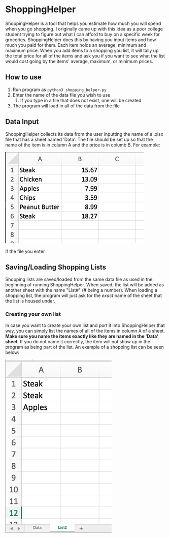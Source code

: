 # ShoppingHelper
ShoppingHelper is a tool that helps you estimate how much you will spend when you go shopping. I originally came up with this idea as a poor college student trying to figure out what I can afford to buy on a specific week for groceries. ShoppingHelper does this by having you input items and how much you paid for them. Each item holds an average, minimum and maximum price. When you add items to a shopping you list, it will tally up the total price for all of the items and ask you if you want to see what the list would cost going by the items' average, maximum, or minimum prices.

## How to use
1. Run program as `python3 shopping_helper.py`
2. Enter the name of the data file you wish to use
	1. If you type in a file that does not exist, one will be created
3. The program will load in all of the data from the file

## Data Input
ShoppingHelper collects its data from the user inputting the name of a .xlsx file that has a sheet named 'Data'. The file should be set up so that the name of the item is in column A and the price is in columb B. For example:

![example image](/images/img1.png)

If the file you enter 

## Saving/Loading Shopping Lists
Shopping lists are saved/loaded from the same data file as used in the beginning of running ShoppingHelper. When saved, the list will be added as another sheet with the name "List#" (# being a number). When loading a shopping list, the program will just ask for the *exact* name of the sheet that the list is housed under.

### Creating your own list
In case you want to create your own list and port it into ShoppingHelper that way, you can simply list the names of all of the items in column A of a sheet. **Make sure you name the items exactly like they are named in the 'Data' sheet**. If you do not name it correctly, the item will not show up in the program as being part of the list. An example of a shopping list can be seen below:

![Shopping List example](/images/img2.png)
